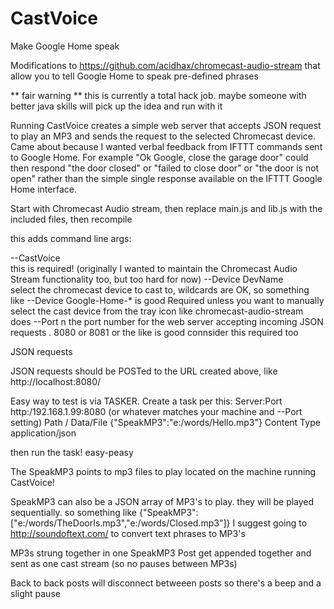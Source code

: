 # CastVoice

Make Google Home speak

Modifications to https://github.com/acidhax/chromecast-audio-stream that allow you to tell Google Home to speak pre-defined phrases

** fair warning ** this is currently a total hack job.  maybe someone with better java skills will pick up the idea and run with it

Running CastVoice creates a simple web server that accepts JSON request to play an MP3 and sends the request to the selected Chromecast device.  Came about because I wanted verbal feedback from IFTTT commands sent to Google Home.  For example "Ok Google, close the garage door" could then respond "the door closed" or "failed to close door" or "the door is not open" rather than the simple single response available on the IFTTT Google Home interface.

Start with Chromecast Audio stream, then replace main.js and lib.js with the included files, then recompile

this adds command line args:

--CastVoice       
    this is required!  (originally I wanted to maintain the Chromecast Audio Stream functionality too, but too hard for now)
--Device DevName  
    select the chromecast device to cast to, wildcards are OK, so something like --Device Google-Home-* is good
    Required unless you want to manually select the cast device from the tray icon like chromecast-audio-stream does
--Port n
    the port number for the web server accepting incoming JSON requests .  8080 or 8081 or the like is good
    connsider this required too

JSON requests

JSON requests should be POSTed to the URL created above, like http://localhost:8080/

Easy way to test is via TASKER.  Create a task per this:
Server:Port     http:/192.168.1.99:8080     (or whatever matches your machine and --Port setting)
Path            /
Data/File       {"SpeakMP3":"e:/words/Hello.mp3"}
Content Type    application/json

then run the task!  easy-peasy

The SpeakMP3 points to mp3 files to play located on the machine running CastVoice!  

SpeakMP3 can also be a JSON array of MP3's to play.  they will be played sequentially.  so something like {"SpeakMP3":["e:/words/TheDoorIs.mp3","e:/words/Closed.mp3"]}  I suggest going to http://soundoftext.com/ to convert text phrases to MP3's

MP3s strung together in one SpeakMP3 Post get appended together and sent as one cast stream (so no pauses between MP3s)

Back to back posts will disconnect betweeen posts so there's a beep and a slight pause



